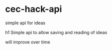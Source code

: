 # cec-hack-api
simple api for ideas

h1 Simple api to allow saving and reading of ideas

will improve over time
